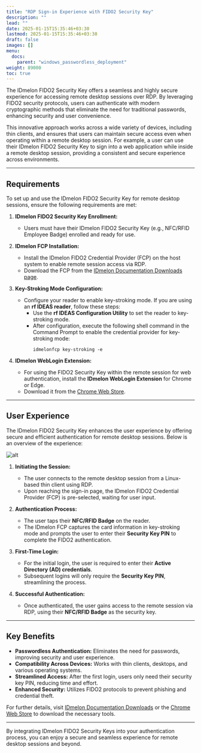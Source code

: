 ```yaml
---
title: "RDP Sign-in Experience with FIDO2 Security Key"
description: ""
lead: ""
date: 2025-01-15T15:35:46+03:30
lastmod: 2025-01-15T15:35:46+03:30
draft: false
images: []
menu:
  docs:
    parent: "windows_passwordless_deployment"
weight: 89000
toc: true
---
```


The IDmelon FIDO2 Security Key offers a seamless and highly secure experience for accessing remote desktop sessions over RDP. By leveraging FIDO2 security protocols, users can authenticate with modern cryptographic methods that eliminate the need for traditional passwords, enhancing security and user convenience. 

This innovative approach works across a wide variety of devices, including thin clients, and ensures that users can maintain secure access even when operating within a remote desktop session. For example, a user can use their IDmelon FIDO2 Security Key to sign into a web application while inside a remote desktop session, providing a consistent and secure experience across environments.

---

## Requirements

To set up and use the IDmelon FIDO2 Security Key for remote desktop sessions, ensure the following requirements are met:

1. **IDmelon FIDO2 Security Key Enrollment:**
   - Users must have their IDmelon FIDO2 Security Key (e.g., NFC/RFID Employee Badge) enrolled and ready for use.

2. **IDmelon FCP Installation:**
   - Install the IDmelon FIDO2 Credential Provider (FCP) on the host system to enable remote session access via RDP.  
   - Download the FCP from the [IDmelon Documentation Downloads page](https://idmelon.com/docs/downloads).

3. **Key-Stroking Mode Configuration:**
   - Configure your reader to enable key-stroking mode. If you are using an **rf IDEAS reader**, follow these steps:
     - Use the **rf IDEAS Configuration Utility** to set the reader to key-stroking mode.
     - After configuration, execute the following shell command in the Command Prompt to enable the credential provider for key-stroking mode:
       ```shell
       idmelonfcp key-stroking -e
       ```

4. **IDmelon WebLogin Extension:**
   - For using the FIDO2 Security Key within the remote session for web authentication, install the **IDmelon WebLogin Extension** for Chrome or Edge.  
   - Download it from the [Chrome Web Store](https://chromewebstore.google.com/detail/idmelon-weblogin/eagmgpbjpedchliifpgfgogdknnmkaej).

---

## User Experience

The IDmelon FIDO2 Security Key enhances the user experience by offering secure and efficient authentication for remote desktop sessions. Below is an overview of the experience:

![alt](/images/vendor/gifs/rdp-login.gif)

1. **Initiating the Session:**
   - The user connects to the remote desktop session from a Linux-based thin client using RDP.
   - Upon reaching the sign-in page, the IDmelon FIDO2 Credential Provider (FCP) is pre-selected, waiting for user input.

2. **Authentication Process:**
   - The user taps their **NFC/RFID Badge** on the reader.
   - The IDmelon FCP captures the card information in key-stroking mode and prompts the user to enter their **Security Key PIN** to complete the FIDO2 authentication.

3. **First-Time Login:**
   - For the initial login, the user is required to enter their **Active Directory (AD) credentials**. 
   - Subsequent logins will only require the **Security Key PIN**, streamlining the process.

4. **Successful Authentication:**
   - Once authenticated, the user gains access to the remote session via RDP, using their **NFC/RFID Badge** as the security key.

---

## Key Benefits

- **Passwordless Authentication:** Eliminates the need for passwords, improving security and user experience.
- **Compatibility Across Devices:** Works with thin clients, desktops, and various operating systems.
- **Streamlined Access:** After the first login, users only need their security key PIN, reducing time and effort.
- **Enhanced Security:** Utilizes FIDO2 protocols to prevent phishing and credential theft.

For further details, visit [IDmelon Documentation Downloads](https://idmelon.com/docs/downloads) or the [Chrome Web Store](https://chromewebstore.google.com/detail/idmelon-weblogin/eagmgpbjpedchliifpgfgogdknnmkaej) to download the necessary tools.

---

By integrating IDmelon FIDO2 Security Keys into your authentication process, you can enjoy a secure and seamless experience for remote desktop sessions and beyond.
